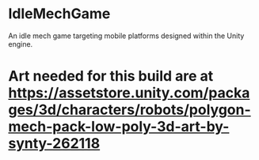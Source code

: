 # IdleMechGame
An idle mech game targeting mobile platforms designed within the Unity engine.


# Art needed for this build are at https://assetstore.unity.com/packages/3d/characters/robots/polygon-mech-pack-low-poly-3d-art-by-synty-262118

